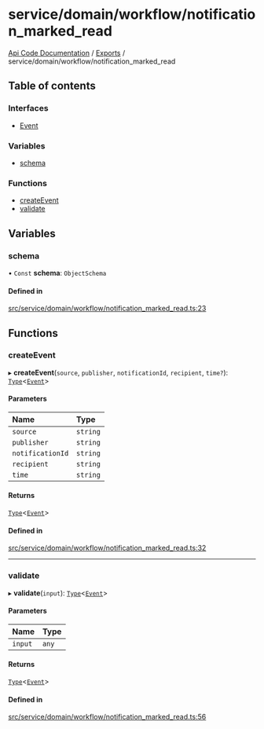 # service/domain/workflow/notification\_marked\_read
 
[Api Code Documentation](../README.md) / [Exports](../modules.md) / service/domain/workflow/notification\_marked\_read

## Table of contents

### Interfaces

- [Event](../interfaces/service_domain_workflow_notification_marked_read.Event.md)

### Variables

- [schema](service_domain_workflow_notification_marked_read.md#schema)

### Functions

- [createEvent](service_domain_workflow_notification_marked_read.md#createevent)
- [validate](service_domain_workflow_notification_marked_read.md#validate)

## Variables

### schema

• `Const` **schema**: `ObjectSchema`

#### Defined in

[src/service/domain/workflow/notification_marked_read.ts:23](https://github.com/openkfw/TruBudget/blob/f6ee764/api/src/service/domain/workflow/notification_marked_read.ts#L23)

## Functions

### createEvent

▸ **createEvent**(`source`, `publisher`, `notificationId`, `recipient`, `time?`): [`Type`](result.md#type)<[`Event`](../interfaces/service_domain_workflow_notification_marked_read.Event.md)\>

#### Parameters

| Name | Type |
| :------ | :------ |
| `source` | `string` |
| `publisher` | `string` |
| `notificationId` | `string` |
| `recipient` | `string` |
| `time` | `string` |

#### Returns

[`Type`](result.md#type)<[`Event`](../interfaces/service_domain_workflow_notification_marked_read.Event.md)\>

#### Defined in

[src/service/domain/workflow/notification_marked_read.ts:32](https://github.com/openkfw/TruBudget/blob/f6ee764/api/src/service/domain/workflow/notification_marked_read.ts#L32)

___

### validate

▸ **validate**(`input`): [`Type`](result.md#type)<[`Event`](../interfaces/service_domain_workflow_notification_marked_read.Event.md)\>

#### Parameters

| Name | Type |
| :------ | :------ |
| `input` | `any` |

#### Returns

[`Type`](result.md#type)<[`Event`](../interfaces/service_domain_workflow_notification_marked_read.Event.md)\>

#### Defined in

[src/service/domain/workflow/notification_marked_read.ts:56](https://github.com/openkfw/TruBudget/blob/f6ee764/api/src/service/domain/workflow/notification_marked_read.ts#L56)
